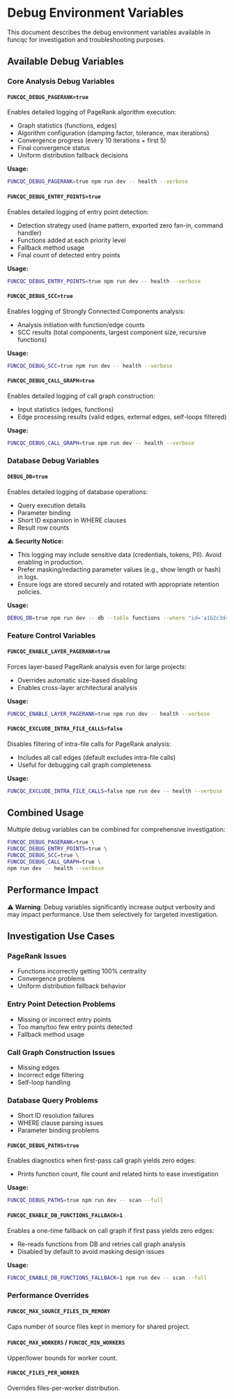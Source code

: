 # Debug Environment Variables

This document describes the debug environment variables available in funcqc for investigation and troubleshooting purposes.

## Available Debug Variables

### Core Analysis Debug Variables

#### `FUNCQC_DEBUG_PAGERANK=true`
Enables detailed logging of PageRank algorithm execution:
- Graph statistics (functions, edges)
- Algorithm configuration (damping factor, tolerance, max iterations)
- Convergence progress (every 10 iterations + first 5)
- Final convergence status
- Uniform distribution fallback decisions

**Usage:**
```bash
FUNCQC_DEBUG_PAGERANK=true npm run dev -- health --verbose
```

#### `FUNCQC_DEBUG_ENTRY_POINTS=true`
Enables detailed logging of entry point detection:
- Detection strategy used (name pattern, exported zero fan-in, command handler)
- Functions added at each priority level
- Fallback method usage
- Final count of detected entry points

**Usage:**
```bash
FUNCQC_DEBUG_ENTRY_POINTS=true npm run dev -- health --verbose
```

#### `FUNCQC_DEBUG_SCC=true`
Enables logging of Strongly Connected Components analysis:
- Analysis initiation with function/edge counts
- SCC results (total components, largest component size, recursive functions)

**Usage:**
```bash
FUNCQC_DEBUG_SCC=true npm run dev -- health --verbose
```

#### `FUNCQC_DEBUG_CALL_GRAPH=true`
Enables detailed logging of call graph construction:
- Input statistics (edges, functions)
- Edge processing results (valid edges, external edges, self-loops filtered)

**Usage:**
```bash
FUNCQC_DEBUG_CALL_GRAPH=true npm run dev -- health --verbose
```

### Database Debug Variables

#### `DEBUG_DB=true`
Enables detailed logging of database operations:
- Query execution details
- Parameter binding
- Short ID expansion in WHERE clauses
- Result row counts

⚠️ **Security Notice:**
- This logging may include sensitive data (credentials, tokens, PII). Avoid enabling in production.
- Prefer masking/redacting parameter values (e.g., show length or hash) in logs.
- Ensure logs are stored securely and rotated with appropriate retention policies.

**Usage:**
```bash
DEBUG_DB=true npm run dev -- db --table functions --where "id='a1b2c3d4'" --limit 5
```

### Feature Control Variables

#### `FUNCQC_ENABLE_LAYER_PAGERANK=true`
Forces layer-based PageRank analysis even for large projects:
- Overrides automatic size-based disabling
- Enables cross-layer architectural analysis

**Usage:**
```bash
FUNCQC_ENABLE_LAYER_PAGERANK=true npm run dev -- health --verbose
```

#### `FUNCQC_EXCLUDE_INTRA_FILE_CALLS=false`
Disables filtering of intra-file calls for PageRank analysis:
- Includes all call edges (default excludes intra-file calls)
- Useful for debugging call graph completeness

**Usage:**
```bash
FUNCQC_EXCLUDE_INTRA_FILE_CALLS=false npm run dev -- health --verbose
```

## Combined Usage

Multiple debug variables can be combined for comprehensive investigation:

```bash
FUNCQC_DEBUG_PAGERANK=true \
FUNCQC_DEBUG_ENTRY_POINTS=true \
FUNCQC_DEBUG_SCC=true \
FUNCQC_DEBUG_CALL_GRAPH=true \
npm run dev -- health --verbose
```

## Performance Impact

⚠️ **Warning**: Debug variables significantly increase output verbosity and may impact performance. Use them selectively for targeted investigation.

## Investigation Use Cases

### PageRank Issues
- Functions incorrectly getting 100% centrality
- Convergence problems
- Uniform distribution fallback behavior

### Entry Point Detection Problems  
- Missing or incorrect entry points
- Too many/too few entry points detected
- Fallback method usage

### Call Graph Construction Issues
- Missing edges
- Incorrect edge filtering
- Self-loop handling

### Database Query Problems
- Short ID resolution failures
- WHERE clause parsing issues
- Parameter binding problems
#### `FUNCQC_DEBUG_PATHS=true`
Enables diagnostics when first-pass call graph yields zero edges:
- Prints function count, file count and related hints to ease investigation

**Usage:**
```bash
FUNCQC_DEBUG_PATHS=true npm run dev -- scan --full
```

#### `FUNCQC_ENABLE_DB_FUNCTIONS_FALLBACK=1`
Enables a one-time fallback on call graph if first pass yields zero edges:
- Re-reads functions from DB and retries call graph analysis
- Disabled by default to avoid masking design issues

**Usage:**
```bash
FUNCQC_ENABLE_DB_FUNCTIONS_FALLBACK=1 npm run dev -- scan --full
```

### Performance Overrides

#### `FUNCQC_MAX_SOURCE_FILES_IN_MEMORY`
Caps number of source files kept in memory for shared project.

#### `FUNCQC_MAX_WORKERS` / `FUNCQC_MIN_WORKERS`
Upper/lower bounds for worker count.

#### `FUNCQC_FILES_PER_WORKER`
Overrides files-per-worker distribution.
